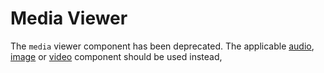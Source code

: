 # Media Viewer

The `media` viewer component has been deprecated.  The applicable [audio](/docs/components/audio-player), [image](/docs/components/image-viewer) or [video](/docs/components/video-player) component should be used instead,  